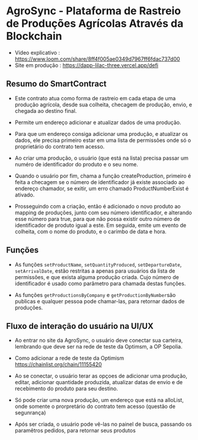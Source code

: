 # AgroSync - Plataforma de Rastreio de Produções Agrícolas Através da Blockchain
- Vídeo explicativo : https://www.loom.com/share/8ff4f005ae0349d7967ff6fdac737d00
- Site em produção : https://dapp-lilac-three.vercel.app/defi

## Resumo do SmartContract

- Este contrato atua como forma de rastreio em cada etapa de uma produção agrícola, desde sua colheita, checagem de produção, envio, e chegada ao destino final.

- Permite um endereço adicionar e atualizar dados de uma produção.

- Para que um endereço consiga adicionar uma produção, e atualizar os dados, ele precisa primeiro estar em uma lista de permissões onde só o proprietário do contrato tem acesso.

- Ao criar uma produção, o usuário (que está na lista) precisa passar um numéro de identificador do produto e o seu nome.

- Quando o usuário por fim, chama a função createProduction, primeiro é feita a checagem se o número de identificador já existe associado ao endereço chamador, se exitir, um erro chamado ProductNumberExist é ativado.

- Prosseguindo com a criação, então é adicionado o novo produto ao mapping de produções, junto com seu número identificador, e alterando esse número para true, para que não possa existir outro número de identificador de produto igual a este. Em seguida, emite um evento de colheita, com o nome do produto, e o carimbo de data e hora.

## Funções

- As funções `setProductName`, `setQuantityProduced`, `setDepartureDate`, `setArrivalDate`, estão restritas a apenas para usuários da lista de permissões, e que exista alguma produção criada. Cujo número de identificador é usado como parâmetro para chamada destas funções.

- As funções `getProductionsByCompany` e `getProductionByNumber`são publicas e qualquer pessoa pode chamar-las, para retornar dados de produções.

## Fluxo de interação do usuário na UI/UX

- Ao entrar no site da AgroSync, o usuário deve conectar sua carteira, lembrando que deve ser na rede de teste da Optimsm, a OP Sepolia.

- Como adicionar a rede de teste da Optimism https://chainlist.org/chain/11155420

- Ao se conectar, o usuário terar as opçoes de adicionar uma produção, editar, adicionar quantidade produzida, atualizar datas de envio e de recebimento do produto para seu destino.

- Só pode criar uma nova produção, um endereço que está na alloList, onde somente o prorpretário do contrato tem acesso (questão de segunrança)

- Após ser criada, o usuário pode vê-las no painel de busca, passando os paramêtros pedidos, para retornar seus produtos
